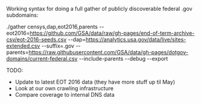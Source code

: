 
Working syntax for doing a full gather of publicly discoverable federal .gov subdomains:

./gather censys,dap,eot2016,parents --eot2016=https://github.com/GSA/data/raw/gh-pages/end-of-term-archive-csv/eot-2016-seeds.csv --dap=https://analytics.usa.gov/data/live/sites-extended.csv --suffix=.gov --parents=https://raw.githubusercontent.com/GSA/data/gh-pages/dotgov-domains/current-federal.csv --include-parents --debug --export

TODO:

* Update to latest EOT 2016 data (they have more stuff up til May)
* Look at our own crawling infrastructure
* Compare coverage to internal DNS data
